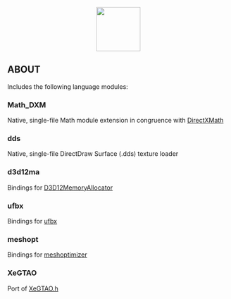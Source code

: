 <p align="center">
  <img src="https://github.com/user-attachments/assets/03e7a68d-ae65-4db0-82ca-44e1e3d7f606" width=100px></img>
</p>

## ABOUT

Includes the following language modules:

### Math_DXM

Native, single-file Math module extension in congruence with [DirectXMath](https://github.com/microsoft/DirectXMath)

### dds

Native, single-file DirectDraw Surface (.dds) texture loader

### d3d12ma

Bindings for [D3D12MemoryAllocator](https://github.com/GPUOpen-LibrariesAndSDKs/D3D12MemoryAllocator)

### ufbx

Bindings for [ufbx](https://github.com/ufbx/ufbx)

### meshopt

Bindings for [meshoptimizer](https://github.com/zeux/meshoptimizer)

### XeGTAO

Port of [XeGTAO.h](https://github.com/GameTechDev/XeGTAO)
